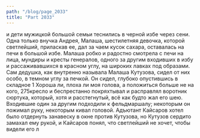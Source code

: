 ```yaml
---
path: "/blog/page_2033"
title: "Part 2033"
---
```


 и дети мужицкой большой семьи теснились в черной избе через сени. Одна только внучка Андрея, Малаша, шестилетняя девочка, которой светлейший, приласкав ее, дал за чаем кусок сахара, оставалась на печи в большой избе. Малаша робко и радостно смотрела с печи на лица, мундиры и кресты генералов, одного за другим входивших в избу и рассаживавшихся в красном углу, на широких лавках под образами. Сам дедушка, как внутренно называла Малаша Кутузова, сидел от них особо, в темном углу за печкой. Он сидел, глубоко опустившись в складное 1 Хороша ли, плоха ли моя голова, а положиться больше не на кого,
275кресло и беспрестанно покряхтывал и расправлял воротник сюртука, который, хотя и расстегнутый, всё как будто жал его шею. Входившие один за другим подходили к фельдмаршалу; некоторым он пожимал руку, некоторым кивал головой. Адъютант Кайсаров хотел было отдернуть занавеску в окне против Кутузова, но Кутузов сердито замахал ему рукой, и Кайсаров понял, что светлейший не хочет, чтобы видели его л
